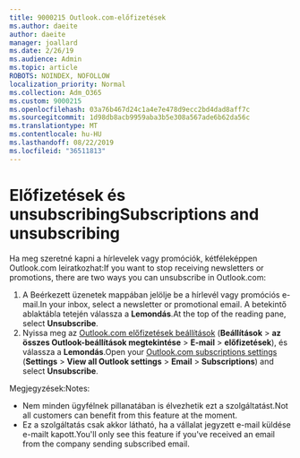 ```yaml
---
title: 9000215 Outlook.com-előfizetések
ms.author: daeite
author: daeite
manager: joallard
ms.date: 2/26/19
ms.audience: Admin
ms.topic: article
ROBOTS: NOINDEX, NOFOLLOW
localization_priority: Normal
ms.collection: Adm_O365
ms.custom: 9000215
ms.openlocfilehash: 03a76b467d24c1a4e7e478d9ecc2bd4dad8aff7c
ms.sourcegitcommit: 1d98db8acb9959aba3b5e308a567ade6b62da56c
ms.translationtype: MT
ms.contentlocale: hu-HU
ms.lasthandoff: 08/22/2019
ms.locfileid: "36511813"
---
```

# <a name="subscriptions-and-unsubscribing"></a><span data-ttu-id="4dfdb-102">Előfizetések és unsubscribing</span><span class="sxs-lookup"><span data-stu-id="4dfdb-102">Subscriptions and unsubscribing</span></span>

<span data-ttu-id="4dfdb-103">Ha meg szeretné kapni a hírlevelek vagy promóciók, kétféleképpen Outlook.com leiratkozhat:</span><span class="sxs-lookup"><span data-stu-id="4dfdb-103">If you want to stop receiving newsletters or promotions, there are two ways you can unsubscribe in Outlook.com:</span></span>

1. <span data-ttu-id="4dfdb-104">A Beérkezett üzenetek mappában jelölje be a hírlevél vagy promóciós e-mail.</span><span class="sxs-lookup"><span data-stu-id="4dfdb-104">In your inbox, select a newsletter or promotional email.</span></span> <span data-ttu-id="4dfdb-105">A betekintő ablaktábla tetején válassza a **Lemondás**.</span><span class="sxs-lookup"><span data-stu-id="4dfdb-105">At the top of the reading pane, select **Unsubscribe**.</span></span>
2. <span data-ttu-id="4dfdb-106">Nyissa meg az [Outlook.com előfizetések beállítások](https://outlook.live.com/mail/options/mail/brandsSubscriptions) (**Beállítások** > **az összes Outlook-beállítások megtekintése** > **E-mail** > **előfizetések**), és válassza a **Lemondás**.</span><span class="sxs-lookup"><span data-stu-id="4dfdb-106">Open your [Outlook.com subscriptions settings](https://outlook.live.com/mail/options/mail/brandsSubscriptions) (**Settings** > **View all Outlook settings** > **Email** > **Subscriptions**) and select **Unsubscribe**.</span></span>

<span data-ttu-id="4dfdb-107">Megjegyzések:</span><span class="sxs-lookup"><span data-stu-id="4dfdb-107">Notes:</span></span>

- <span data-ttu-id="4dfdb-108">Nem minden ügyfélnek pillanatában is élvezhetik ezt a szolgáltatást.</span><span class="sxs-lookup"><span data-stu-id="4dfdb-108">Not all customers can benefit from this feature at the moment.</span></span>
- <span data-ttu-id="4dfdb-109">Ez a szolgáltatás csak akkor látható, ha a vállalat jegyzett e-mail küldése e-mailt kapott.</span><span class="sxs-lookup"><span data-stu-id="4dfdb-109">You'll only see this feature if you've received an email from the company sending subscribed email.</span></span>